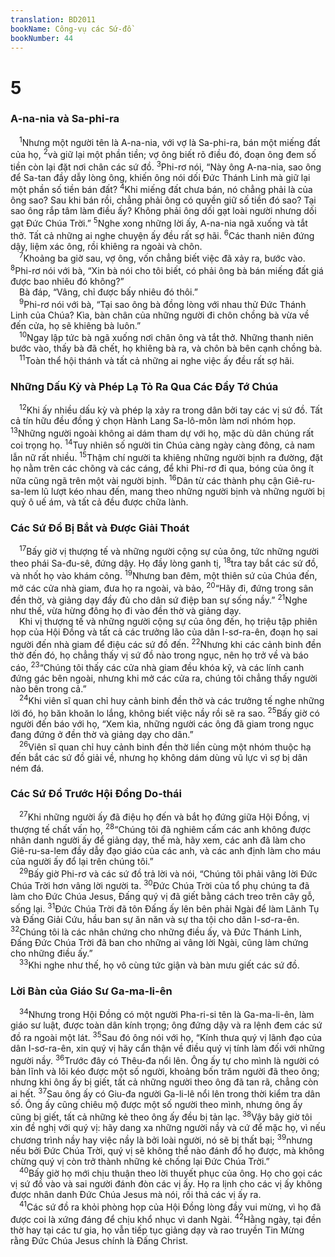 ```yaml
---
translation: BD2011
bookName: Công-vụ các Sứ-đồ 
bookNumber: 44
---
```


<div class="title"><h1>5</h1><h3>A-na-nia và Sa-phi-ra</h3></div>
<span class="verse cong_5_1"> <sup>1</sup>Nhưng một người tên là A-na-nia, với vợ là Sa-phi-ra, bán một miếng đất của họ, </span>
<span class="verse cong_5_2"><sup>2</sup>và giữ lại một phần tiền; vợ ông biết rõ điều đó, đoạn ông đem số tiền còn lại đặt nơi chân các sứ đồ. </span>
<span class="verse cong_5_3"><sup>3</sup>Phi-rơ nói, “Này ông A-na-nia, sao ông để Sa-tan đầy dẫy lòng ông, khiến ông nói dối Ðức Thánh Linh mà giữ lại một phần số tiền bán đất? </span>
<span class="verse cong_5_4"><sup>4</sup>Khi miếng đất chưa bán, nó chẳng phải là của ông sao? Sau khi bán rồi, chẳng phải ông có quyền giữ số tiền đó sao? Tại sao ông rắp tâm làm điều ấy? Không phải ông dối gạt loài người nhưng dối gạt Ðức Chúa Trời.” </span>
<span class="verse cong_5_5"><sup>5</sup>Nghe xong những lời ấy, A-na-nia ngã xuống và tắt thở. Tất cả những ai nghe chuyện ấy đều rất sợ hãi. </span>
<span class="verse cong_5_6"><sup>6</sup>Các thanh niên đứng dậy, liệm xác ông, rồi khiêng ra ngoài và chôn.<br/></span>
<span class="verse cong_5_7"> <sup>7</sup>Khoảng ba giờ sau, vợ ông, vốn chẳng biết việc đã xảy ra, bước vào. </span>
<span class="verse cong_5_8"><sup>8</sup>Phi-rơ nói với bà, “Xin bà nói cho tôi biết, có phải ông bà bán miếng đất giá được bao nhiêu đó không?”<br/> Bà đáp, “Vâng, chỉ được bấy nhiêu đó thôi.”<br/></span>
<span class="verse cong_5_9"> <sup>9</sup>Phi-rơ nói với bà, “Tại sao ông bà đồng lòng với nhau thử Ðức Thánh Linh của Chúa? Kìa, bàn chân của những người đi chôn chồng bà vừa về đến cửa, họ sẽ khiêng bà luôn.”<br/></span>
<span class="verse cong_5_10"> <sup>10</sup>Ngay lập tức bà ngã xuống nơi chân ông và tắt thở. Những thanh niên bước vào, thấy bà đã chết, họ khiêng bà ra, và chôn bà bên cạnh chồng bà.<br/></span>
<span class="verse cong_5_11"> <sup>11</sup>Toàn thể hội thánh và tất cả những ai nghe việc ấy đều rất sợ hãi.<br/></span>
<div class="title"><h3>Những Dấu Kỳ và Phép Lạ Tỏ Ra Qua Các Ðầy Tớ Chúa</h3></div>
<span class="verse cong_5_12"> <sup>12</sup>Khi ấy nhiều dấu kỳ và phép lạ xảy ra trong dân bởi tay các vị sứ đồ. Tất cả tín hữu đều đồng ý chọn Hành Lang Sa-lô-môn làm nơi nhóm họp. </span>
<span class="verse cong_5_13"><sup>13</sup>Những người ngoài không ai dám tham dự với họ, mặc dù dân chúng rất coi trọng họ. </span>
<span class="verse cong_5_14"><sup>14</sup>Tuy nhiên số người tin Chúa càng ngày càng đông, cả nam lẫn nữ rất nhiều. </span>
<span class="verse cong_5_15"><sup>15</sup>Thậm chí người ta khiêng những người bịnh ra đường, đặt họ nằm trên các chõng và các cáng, để khi Phi-rơ đi qua, bóng của ông ít nữa cũng ngã trên một vài người bịnh. </span>
<span class="verse cong_5_16"><sup>16</sup>Dân từ các thành phụ cận Giê-ru-sa-lem lũ lượt kéo nhau đến, mang theo những người bịnh và những người bị quỷ ô uế ám, và tất cả đều được chữa lành.<br/></span>
<div class="title"><h3>Các Sứ Ðồ Bị Bắt và Ðược Giải Thoát</h3></div>
<span class="verse cong_5_17"> <sup>17</sup>Bấy giờ vị thượng tế và những người cộng sự của ông, tức những người theo phái Sa-đu-sê, đứng dậy. Họ đầy lòng ganh tị, </span>
<span class="verse cong_5_18"><sup>18</sup>tra tay bắt các sứ đồ, và nhốt họ vào khám công. </span>
<span class="verse cong_5_19"><sup>19</sup>Nhưng ban đêm, một thiên sứ của Chúa đến, mở các cửa nhà giam, đưa họ ra ngoài, và bảo, </span>
<span class="verse cong_5_20"><sup>20</sup>“Hãy đi, đứng trong sân đền thờ, và giảng dạy đầy đủ cho dân sứ điệp ban sự sống nầy.” </span>
<span class="verse cong_5_21"><sup>21</sup>Nghe như thế, vừa hừng đông họ đi vào đền thờ và giảng dạy.<br/> Khi vị thượng tế và những người cộng sự của ông đến, họ triệu tập phiên họp của Hội Ðồng và tất cả các trưởng lão của dân I-sơ-ra-ên, đoạn họ sai người đến nhà giam để điệu các sứ đồ đến. </span>
<span class="verse cong_5_22"><sup>22</sup>Nhưng khi các cảnh binh đền thờ đến đó, họ chẳng thấy vị sứ đồ nào trong ngục, nên họ trở về và báo cáo, </span>
<span class="verse cong_5_23"><sup>23</sup>“Chúng tôi thấy các cửa nhà giam đều khóa kỹ, và các lính canh đứng gác bên ngoài, nhưng khi mở các cửa ra, chúng tôi chẳng thấy người nào bên trong cả.”<br/></span>
<span class="verse cong_5_24"> <sup>24</sup>Khi viên sĩ quan chỉ huy cảnh binh đền thờ và các trưởng tế nghe những lời đó, họ băn khoăn lo lắng, không biết việc nầy rồi sẽ ra sao. </span>
<span class="verse cong_5_25"><sup>25</sup>Bấy giờ có người đến báo với họ, “Xem kìa, những người các ông đã giam trong ngục đang đứng ở đền thờ và giảng dạy cho dân.”<br/></span>
<span class="verse cong_5_26"> <sup>26</sup>Viên sĩ quan chỉ huy cảnh binh đền thờ liền cùng một nhóm thuộc hạ đến bắt các sứ đồ giải về, nhưng họ không dám dùng vũ lực vì sợ bị dân ném đá.<br/></span>
<div class="title"><h3>Các Sứ Ðồ Trước Hội Ðồng Do-thái</h3></div>
<span class="verse cong_5_27"> <sup>27</sup>Khi những người ấy đã điệu họ đến và bắt họ đứng giữa Hội Ðồng, vị thượng tế chất vấn họ, </span>
<span class="verse cong_5_28"><sup>28</sup>“Chúng tôi đã nghiêm cấm các anh không được nhân danh người ấy để giảng dạy, thế mà, hãy xem, các anh đã làm cho Giê-ru-sa-lem đầy dẫy đạo giáo của các anh, và các anh định làm cho máu của người ấy đổ lại trên chúng tôi.”<br/></span>
<span class="verse cong_5_29"> <sup>29</sup>Bấy giờ Phi-rơ và các sứ đồ trả lời và nói, “Chúng tôi phải vâng lời Ðức Chúa Trời hơn vâng lời người ta. </span>
<span class="verse cong_5_30"><sup>30</sup>Ðức Chúa Trời của tổ phụ chúng ta đã làm cho Ðức Chúa Jesus, Ðấng quý vị đã giết bằng cách treo trên cây gỗ, sống lại. </span>
<span class="verse cong_5_31"><sup>31</sup>Ðức Chúa Trời đã tôn Ðấng ấy lên bên phải Ngài để làm Lãnh Tụ và Ðấng Giải Cứu, hầu ban sự ăn năn và sự tha tội cho dân I-sơ-ra-ên. </span>
<span class="verse cong_5_32"><sup>32</sup>Chúng tôi là các nhân chứng cho những điều ấy, và Ðức Thánh Linh, Ðấng Ðức Chúa Trời đã ban cho những ai vâng lời Ngài, cũng làm chứng cho những điều ấy.”<br/></span>
<span class="verse cong_5_33"> <sup>33</sup>Khi nghe như thế, họ vô cùng tức giận và bàn mưu giết các sứ đồ.<br/></span>
<div class="title"><h3>Lời Bàn của Giáo Sư Ga-ma-li-ên</h3></div>
<span class="verse cong_5_34"> <sup>34</sup>Nhưng trong Hội Ðồng có một người Pha-ri-si tên là Ga-ma-li-ên, làm giáo sư luật, được toàn dân kính trọng; ông đứng dậy và ra lệnh đem các sứ đồ ra ngoài một lát. </span>
<span class="verse cong_5_35"><sup>35</sup>Sau đó ông nói với họ, “Kính thưa quý vị lãnh đạo của dân I-sơ-ra-ên, xin quý vị hãy cẩn thận về điều quý vị tính làm đối với những người nầy. </span>
<span class="verse cong_5_36"><sup>36</sup>Trước đây có Thêu-đa nổi lên. Ông ấy tự cho mình là người có bản lĩnh và lôi kéo được một số người, khoảng bốn trăm người đã theo ông; nhưng khi ông ấy bị giết, tất cả những người theo ông đã tan rã, chẳng còn ai hết. </span>
<span class="verse cong_5_37"><sup>37</sup>Sau ông ấy có Giu-đa người Ga-li-lê nổi lên trong thời kiểm tra dân số. Ông ấy cũng chiêu mộ được một số người theo mình, nhưng ông ấy cũng bị giết, tất cả những kẻ theo ông ấy đều bị tản lạc. </span>
<span class="verse cong_5_38"><sup>38</sup>Vậy bây giờ tôi xin đề nghị với quý vị: hãy dang xa những người nầy và cứ để mặc họ, vì nếu chương trình nầy hay việc nầy là bởi loài người, nó sẽ bị thất bại; </span>
<span class="verse cong_5_39"><sup>39</sup>nhưng nếu bởi Ðức Chúa Trời, quý vị sẽ không thể nào đánh đổ họ được, mà không chừng quý vị còn trở thành những kẻ chống lại Ðức Chúa Trời.”<br/></span>
<span class="verse cong_5_40"> <sup>40</sup>Bấy giờ họ mới chịu thuận theo lời thuyết phục của ông. Họ cho gọi các vị sứ đồ vào và sai người đánh đòn các vị ấy. Họ ra lịnh cho các vị ấy không được nhân danh Ðức Chúa Jesus mà nói, rồi thả các vị ấy ra.<br/></span>
<span class="verse cong_5_41"> <sup>41</sup>Các sứ đồ ra khỏi phòng họp của Hội Ðồng lòng đầy vui mừng, vì họ đã được coi là xứng đáng để chịu khổ nhục vì danh Ngài. </span>
<span class="verse cong_5_42"><sup>42</sup>Hằng ngày, tại đền thờ hay tại các tư gia, họ vẫn tiếp tục giảng dạy và rao truyền Tin Mừng rằng Ðức Chúa Jesus chính là Ðấng Christ.<br/></span>
